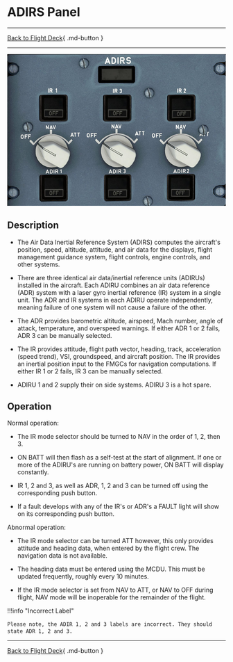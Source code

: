 # ADIRS Panel

---

[Back to Flight Deck](../index.md){ .md-button }

---

![ADIRS Panel](../../../assets/a32nx-briefing/overhead-panel/ADIRS.jpg "ADIRS Panel")

## Description

- The Air Data Inertial Reference System (ADIRS) computes the aircraft's position, speed, altitude, attitude, and air data for the displays, flight management guidance system, flight controls, engine controls, and other systems.

- There are three identical air data/inertial reference units (ADIRUs) installed in the aircraft. Each ADIRU combines an air data reference (ADR) system with a laser gyro inertial reference (IR) system in a single unit. The ADR and IR systems in each ADIRU operate independently, meaning failure of one system will not cause a failure of the other.

- The ADR provides barometric altitude, airspeed, Mach number, angle of attack, temperature, and overspeed warnings. If either ADR 1 or 2 fails, ADR 3 can be manually selected.

- The IR provides attitude, flight path vector, heading, track, acceleration (speed trend), VSI, groundspeed, and aircraft position. The IR provides an inertial position input to the FMGCs for navigation computations. If either IR 1 or 2 fails, IR 3 can be manually selected.

- ADIRU 1 and 2 supply their on side systems. ADIRU 3 is a hot spare.

## Operation

Normal operation:

- The IR mode selector should be turned to NAV in the order of 1, 2, then 3.

- ON BATT will then flash as a self-test at the start of alignment. If one or more of the ADIRU's are running on battery power, ON BATT will display constantly.

- IR 1, 2 and 3, as well as ADR, 1, 2 and 3 can be turned off using the corresponding push button.

- If a fault develops with any of the IR's or ADR's a FAULT light will show on its corresponding push button.

Abnormal operation:

- The IR mode selector can be turned ATT however, this only provides attitude and heading data, when entered by the flight crew. The navigation data is not available.

- The heading data must be entered using the MCDU. This must be updated frequently, roughly every 10 minutes.

- If the IR mode selector is set from NAV to ATT, or NAV to OFF during flight, NAV mode will be inoperable for the remainder of the flight.

!!!info "Incorrect Label"

    Please note, the ADIR 1, 2 and 3 labels are incorrect. They should state ADR 1, 2 and 3.

---

[Back to Flight Deck](../index.md){ .md-button }
